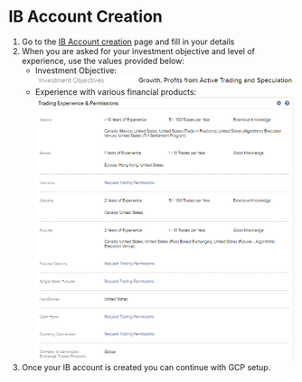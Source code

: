 # IB Account Creation
1. Go to the [IB Account creation](https://ndcdyn.interactivebrokers.com/Universal/servlet/Application.ApplicationSelector?ct=US&spltst=www) page and fill in your details
1. When you are asked for your investment objective and level of experience, use the values provided below:
    - Investment Objective: ![Investment Objective](images/tutorial/interactive_broker_investment_goal.png)
    - Experience with various financial products: ![Level of Experience](images/tutorial/interactive_broker_account_settings.png)
1. Once your IB account is created you can continue with GCP setup.
